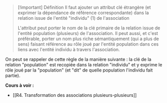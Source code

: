>[!important] Définition 
>Il faut ajouter un attribut clé étrangère (et exprimer la dépendance de référence correspondante) dans la relation issue de l'entité "individu" (1) de l'association
>
>L'attribut peut porter le nom de la clé primaire de la relation issue de l'entité population (plusieurs) de l'association. 
>Il peut aussi, et c'est préférable, porter un nom plus riche sémantiquement (qui a plus de sens) faisant référence au rôle joué par l'entité population dans ces liens avec l'entité individu à travers l'association.

On peut se rappeler de cette règle de la manière suivante : la clé de la relation "population" est recopiée dans la relation "individu" et y exprime le rôle joué par la "population" (et "dit" de quelle population l'individu fait partie).

**Cours à voir :**
- [[R4. Transformation des associations plusieurs-plusieurs]]